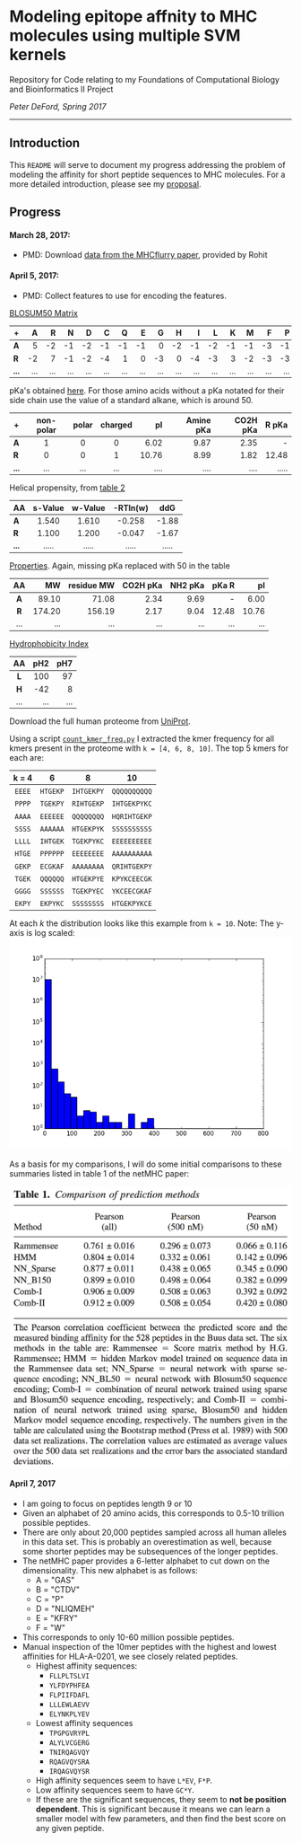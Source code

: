 # Modeling epitope affnity to MHC molecules using multiple SVM kernels

Repository for Code relating to my Foundations of Computational Biology and Bioinformatics II Project

_Peter DeFord, Spring 2017_

------------------------------------------------------------------------------------------------

## Introduction

This `README` will serve to document my progress addressing the problem of modeling the affinity for short peptide sequences to MHC molecules. For a more detailed introduction, please see my [proposal](DeFord_proposal.pdf).

## Progress

#### March 28, 2017:

* PMD: Download [data from the MHCflurry paper](https://www.dropbox.com/sh/t59rdyvna6tktd2/AAAGUFvx56jBhOngsXhrEnzaa?dl=0), provided by Rohit

#### April 5, 2017:

* PMD: Collect features to use for encoding the features.

[BLOSUM50 Matrix](https://www.ncbi.nlm.nih.gov/IEB/ToolBox/C_DOC/lxr/source/data/BLOSUM50)

|**+**|   A|   R|   N|   D|   C|   Q|   E|   G|   H|   I|   L|   K|   M|   F|   P|   S|   T|   W|   Y|   V|   B|   J|   Z|   X|   -|
|-----|---:|---:|---:|---:|---:|---:|---:|---:|---:|---:|---:|---:|---:|---:|---:|---:|---:|---:|---:|---:|---:|---:|---:|---:|---:|
|**A**|   5|  -2|  -1|  -2|  -1|  -1|  -1|   0|  -2|  -1|  -2|  -1|  -1|  -3|  -1|   1|   0|  -3|  -2|   0|  -2|  -2|  -1|  -1|  -5|
|**R**|  -2|   7|  -1|  -2|  -4|   1|   0|  -3|   0|  -4|  -3|   3|  -2|  -3|  -3|  -1|  -1|  -3|  -1|  -3|  -1|  -3|   0|  -1|  -5|
|**...**| ...| ...| ...| ...| ...| ...| ...| ...| ...| ...| ...| ...| ...| ...| ...| ...| ...| ...| ...| ...| ...| ...| ...| ...| ...|

pKa's obtained [here](http://academics.keene.edu/rblatchly/Chem220/hand/npaa/aawpka.htm).
For those amino acids without a pKa notated for their side chain
use the value of a standard alkane, which is around 50.

|**+**| non-polar | polar | charged |  pI   |Amine pKa|CO2H pKa| R pKa |
|-----|:---------:|:-----:|:-------:|------:|--------:|-------:|------:|
|**A**|    1      |   0   |    0    |  6.02 |  9.87   |  2.35  |     - |
|**R**|    0      |   0   |    1    | 10.76 |  8.99   |  1.82  | 12.48 |
|**...**|   ...     |  ...  |   ...   |  .... |  ....   |  ....  | ..... |

Helical propensity, from [table 2](https://www.ncbi.nlm.nih.gov/pmc/articles/PMC2142718/pdf/8061613.pdf)

| AA     | s-Value      | w-Value      | -RTln(w)        | ddG            |
|--------|:------------:|:------------:|:---------------:|:--------------:|
| **A**  | 1.540        | 1.610        | -0.258          | -1.88          |
| **R**  | 1.100        | 1.200        | -0.047          | -1.67          |
| **...**| .....        | .....        |  .....          | .....          |

[Properties](http://www.sigmaaldrich.com/life-science/metabolomics/learning-center/amino-acid-reference-chart.html#hydro).
Again, missing pKa replaced with 50 in the table

|AA   |  MW    |residue MW| CO2H pKa | NH2 pKa | pKa R  | pI    |
|:---:|-------:|--------:|---------:|--------:|-------:|------:|
|**A**|  89.10 |   71.08 | 2.34     |  9.69   | -      |  6.00 |
|**R**| 174.20 |  156.19 | 2.17     |  9.04   | 12.48  | 10.76 |
| ... |  ...   |    ...  | ...      |  ...    |  ...   |   ... |


[Hydrophobicity Index](http://www.sigmaaldrich.com/life-science/metabolomics/learning-center/amino-acid-reference-chart.html#hydro)

|AA   | pH2 |  pH7 |
|:---:|----:|-----:|
|**L**| 100 |   97 |
|**H**| -42 |    8 |
| ... | ... |  ... |

Download the full human proteome from [UniProt](http://www.uniprot.org/uniprot/?query=reviewed%3Ayes+AND+proteome%3Aup000005640).

Using a script [`count_kmer_freq.py`](scripts/count_kmer_freq.py) I extracted the kmer frequency for all kmers present in the proteome with `k = [4, 6, 8, 10]`. The top 5 kmers for each are:

| k = 4  | 6        | 8          | 10           |
|:------:|:--------:|:----------:|:------------:|
| `EEEE` | `HTGEKP` | `IHTGEKPY` | `QQQQQQQQQQ` |
| `PPPP` | `TGEKPY` | `RIHTGEKP` | `IHTGEKPYKC` |
| `AAAA` | `EEEEEE` | `QQQQQQQQ` | `HQRIHTGEKP` |
| `SSSS` | `AAAAAA` | `HTGEKPYK` | `SSSSSSSSSS` |
| `LLLL` | `IHTGEK` | `TGEKPYKC` | `EEEEEEEEEE` |
| `HTGE` | `PPPPPP` | `EEEEEEEE` | `AAAAAAAAAA` |
| `GEKP` | `ECGKAF` | `AAAAAAAA` | `QRIHTGEKPY` |
| `TGEK` | `QQQQQQ` | `HTGEKPYE` | `KPYKCEECGK` |
| `GGGG` | `SSSSSS` | `TGEKPYEC` | `YKCEECGKAF` |
| `EKPY` | `EKPYKC` | `SSSSSSSS` | `HTGEKPYKCE` |

At each _k_ the distribution looks like this example from `k = 10`. Note: The y-axis is log scaled:
![](output/freqdist_k10.png)

As a basis for my comparisons, I will do some initial comparisons to these summaries listed in table 1 of the netMHC paper:

<img src="images/netmhc_table1.png" width="600"/>

#### April 7, 2017

* I am going to focus on peptides length 9 or 10
* Given an alphabet of 20 amino acids, this corresponds to 0.5-10 trillion possible peptides.
* There are only about 20,000 peptides sampled across all human alleles in this data set. This is probably an overestimation as well, because some shorter peptides may be subsequences of the longer peptides.
* The netMHC paper provides a 6-letter alphabet to cut down on the dimensionality. This new alphabet is as follows:
  * A = "GAS"
  * B = "CTDV"
  * C = "P"
  * D = "NLIQMEH"
  * E = "KFRY"
  * F = "W"
* This corresponds to only 10-60 million possible peptides.
* Manual inspection of the 10mer peptides with the highest and lowest affinities for HLA-A-0201, we see closely related peptides.
  * Highest affinity sequences:
    - `FLLPLTSLVI` 
    - `YLFDYPHFEA`
    - `FLPIIFDAFL`
    - `LLLEWLAEVV`
    - `ELYNKPLYEV`
  * Lowest affinity sequences
    - `TPGPGVRYPL`
    - `ALYLVCGERG`
    - `TNIRQAGVQY`
    - `RQAGVQYSRA`
    - `IRQAGVQYSR`
  * High affinity sequences seem to have `L*EV`, `F*P`.
  * Low affinity sequences seem to have `GC*Y`.
  * If these are the significant sequences, they seem to __not be position dependent__. This is significant because it means we can learn a smaller model with few parameters, and then find the best score on any given peptide.
